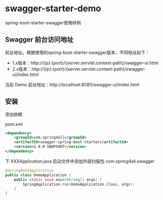 # swagger-starter-demo

spring-boot-starter-swagger使用样例

## Swagger 前台访问地址

前台地址，根据使用的spring-boot-starter-swagger版本，不同地址如下：

- 1.x版本：http://{ip}:{port}/{server.servlet.context-path}/swagger-ui.html
- 2.x版本：http://{ip}:{port}/{server.servlet.context-path}/swagger-ui/index.html

当前 Demo 前台地址：http://localhost:8080/swagger-ui/index.html

## 安装

添加依赖

pom.xml

```xml
<dependency>
	<groupId>com.spring4all</groupId>
	<artifactId>swagger-spring-boot-starter</artifactId>
	<version>2.0.0-SNAPSHOT</version>
</dependency>
```

下 XXXApplication.java 启动文件中添加外部扫描包 com.spring4all.swagger

```java
@SpringBootApplication
public class DemoApplication {
    public static void main(String[] args) {
        SpringApplication.run(DemoApplication.class, args);
    }
}
```

